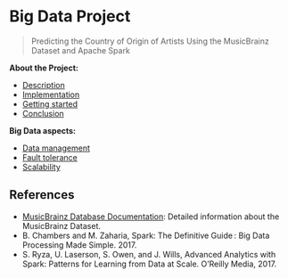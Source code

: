 # Big Data Project

> Predicting the Country of Origin of Artists Using the MusicBrainz Dataset and Apache Spark

**About the Project:** 

- [Description](./docs/project.md) 
- [Implementation](./docs/implementation.md) 
- [Getting started](./docs/getting-started.md) 
- [Conclusion](./docs/conclusion.md) 

**Big Data aspects:** 

- [Data management](./docs/data.md) 
- [Fault tolerance](./docs/fault-tolerance.md) 
- [Scalability](./docs/scalability.md) 

## References

- [MusicBrainz Database Documentation](https://musicbrainz.org/doc/MusicBrainz_Database): Detailed information about the MusicBrainz Dataset.
- B. Chambers and M. Zaharia, Spark: The Definitive Guide : Big Data Processing Made Simple. 2017.
- S. Ryza, U. Laserson, S. Owen, and J. Wills, Advanced Analytics with Spark: Patterns for Learning from Data at Scale. O’Reilly Media, 2017.
